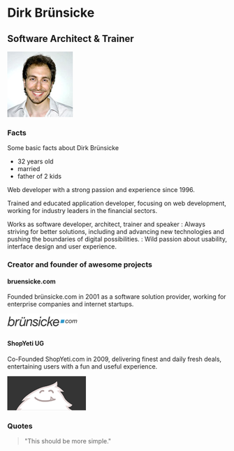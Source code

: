 # Dirk Brünsicke

## Software Architect & Trainer

![Db](https://github.com/d1rk/profile/raw/master/assets/db.jpg)

### Facts

Some basic facts about Dirk Brünsicke

- 32 years old
- married
- father of 2 kids

Web developer with a strong passion and experience since 1996.

Trained and educated application developer, focusing on web development, working for industry leaders in the financial sectors.

Works as software developer, architect, trainer and speaker
: Always striving for better solutions, including and advancing new technologies and pushing the boundaries of digital possibilities.
: Wild passion about usability, interface design and user experience.

### Creator and founder of awesome projects

#### bruensicke.com

Founded brünsicke.com in 2001 as a software solution provider, working for enterprise companies and internet startups.

![Bruensicke](https://github.com/d1rk/profile/raw/master/assets/bruensicke.png)

#### ShopYeti UG

Co-Founded ShopYeti.com in 2009, delivering finest and daily fresh deals, entertaining users with a fun and useful experience.

![180x78 Shopyeti](https://github.com/d1rk/profile/raw/master/assets/180x78_shopyeti.png)

### Quotes

> "This should be more simple."

